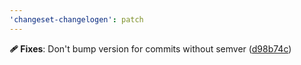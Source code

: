 ```yaml
---
'changeset-changelogen': patch
---
```


**🩹 Fixes**: Don't bump version for commits without semver ([d98b74c](https://github.com/SettingDust/changeset-changelogen/commit/d98b74c))
